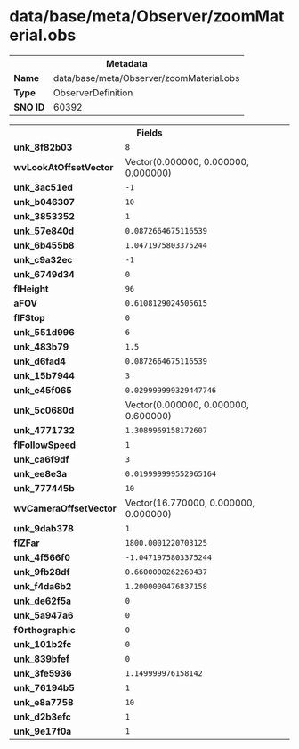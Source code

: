 <h1>data/base/meta/Observer/zoomMaterial.obs</h1><table><tr><th colspan="100%">Metadata</th></tr><tr><td><b>Name</b></td><td>data/base/meta/Observer/zoomMaterial.obs</td></tr><tr><td><b>Type</b></td><td>ObserverDefinition</td></tr><tr><td><b>SNO ID</b></td><td>60392</td></tr></table>

<table><tr><th colspan="100%">Fields</th></tr><tr><td><b>unk_8f82b03</b></td><td><code>8</code></td></tr><tr><td><b>wvLookAtOffsetVector</b></td><td>Vector(0.000000, 0.000000, 0.000000)</td></tr><tr><td><b>unk_3ac51ed</b></td><td><code>-1</code></td></tr><tr><td><b>unk_b046307</b></td><td><code>10</code></td></tr><tr><td><b>unk_3853352</b></td><td><code>1</code></td></tr><tr><td><b>unk_57e840d</b></td><td><code>0.0872664675116539</code></td></tr><tr><td><b>unk_6b455b8</b></td><td><code>1.0471975803375244</code></td></tr><tr><td><b>unk_c9a32ec</b></td><td><code>-1</code></td></tr><tr><td><b>unk_6749d34</b></td><td><code>0</code></td></tr><tr><td><b>flHeight</b></td><td><code>96</code></td></tr><tr><td><b>aFOV</b></td><td><code>0.6108129024505615</code></td></tr><tr><td><b>flFStop</b></td><td><code>0</code></td></tr><tr><td><b>unk_551d996</b></td><td><code>6</code></td></tr><tr><td><b>unk_483b79</b></td><td><code>1.5</code></td></tr><tr><td><b>unk_d6fad4</b></td><td><code>0.0872664675116539</code></td></tr><tr><td><b>unk_15b7944</b></td><td><code>3</code></td></tr><tr><td><b>unk_e45f065</b></td><td><code>0.029999999329447746</code></td></tr><tr><td><b>unk_5c0680d</b></td><td>Vector(0.000000, 0.000000, 0.600000)</td></tr><tr><td><b>unk_4771732</b></td><td><code>1.3089969158172607</code></td></tr><tr><td><b>flFollowSpeed</b></td><td><code>1</code></td></tr><tr><td><b>unk_ca6f9df</b></td><td><code>3</code></td></tr><tr><td><b>unk_ee8e3a</b></td><td><code>0.019999999552965164</code></td></tr><tr><td><b>unk_777445b</b></td><td><code>10</code></td></tr><tr><td><b>wvCameraOffsetVector</b></td><td>Vector(16.770000, 0.000000, 0.000000)</td></tr><tr><td><b>unk_9dab378</b></td><td><code>1</code></td></tr><tr><td><b>flZFar</b></td><td><code>1800.0001220703125</code></td></tr><tr><td><b>unk_4f566f0</b></td><td><code>-1.0471975803375244</code></td></tr><tr><td><b>unk_9fb28df</b></td><td><code>0.6600000262260437</code></td></tr><tr><td><b>unk_f4da6b2</b></td><td><code>1.2000000476837158</code></td></tr><tr><td><b>unk_de62f5a</b></td><td><code>0</code></td></tr><tr><td><b>unk_5a947a6</b></td><td><code>0</code></td></tr><tr><td><b>fOrthographic</b></td><td><code>0</code></td></tr><tr><td><b>unk_101b2fc</b></td><td><code>0</code></td></tr><tr><td><b>unk_839bfef</b></td><td><code>0</code></td></tr><tr><td><b>unk_3fe5936</b></td><td><code>1.149999976158142</code></td></tr><tr><td><b>unk_76194b5</b></td><td><code>1</code></td></tr><tr><td><b>unk_e8a7758</b></td><td><code>10</code></td></tr><tr><td><b>unk_d2b3efc</b></td><td><code>1</code></td></tr><tr><td><b>unk_9e17f0a</b></td><td><code>1</code></td></tr></table>

